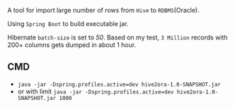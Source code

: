 A tool for import large number of rows from `Hive` to `RDBMS`(Oracle).

Using `Spring Boot` to build executable jar.

Hibernate `batch-size` is set to *50*. Based on my test, `3 Million` records with 200+ columns gets dumped in about 1 hour.

## CMD
* `java -jar -Dspring.profiles.active=dev hive2ora-1.0-SNAPSHOT.jar`
* or with limit `java -jar -Dspring.profiles.active=dev hive2ora-1.0-SNAPSHOT.jar 1000`